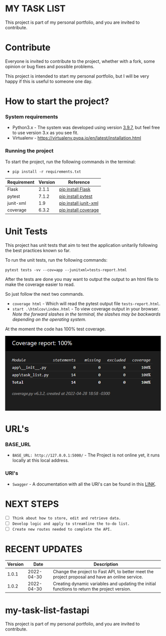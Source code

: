# MY TASK LIST
This project is part of my personal portfolio, and you are invited to contribute.

# Contribute
Everyone is invited to contribute to the project, whether with a fork, some opinion or bug fixes and possible problems.

This project is intended to start my personal portfolio, but I will be very happy if this is useful to someone one day.

# How to start the project?
### System requirements
- Python3.x - The system was developed using version [3.9.7](https://www.python.org/downloads/release/python-397/), but feel free to use version 3.x as you see fit.
- Virtualenv - https://virtualenv.pypa.io/en/latest/installation.html
### Running the project
To start the project, run the following commands in the terminal:
- ``pip install -r requirements.txt``


| Requirement | Version | Reference |
|---|---|---|
| Flask | 2.1.1 | [pip install Flask](https://pypi.org/project/Flask/)
| pytest | 7.1.2 |  [pip install pytest](https://pypi.org/project/pytest/)
| junit-xml | 1.9 | [pip install junit-xml](https://pypi.org/project/junit-xml/)
| coverage | 6.3.2 | [pip install coverage](https://pypi.org/project/coverage/)

# Unit Tests

This project has unit tests that aim to test the application unitarily following the best practices known so far.

To run the unit tests, run the following commands:

``pytest tests -vv --cov=app --junitxml=tests-report.html``

After the tests are done you may want to output the output to an html file to make the coverage easier to read.

So just follow the next two commands.
- ``coverage html`` - Which will read the pytest output file `tests-report.html`.
- ``start .\htmlcov\index.html`` - To view coverage output in your browser. *Note the forward slashes in the terminal, the slashes may be backwards depending on the operating system.*

At the moment the code has 100% test coverage.

![Coverage](./imgs/coverage.png)

# URL's
### BASE_URL
- ``BASE_URL: http://127.0.0.1:5000/`` - The Project is not online yet, it runs locally at this local address.

### URI's
- ``Swagger`` - A documentation with all the URI's can be found in this [LINK](https://9jak84.deta.dev/docs).

# NEXT STEPS
- [ ] ``Think about how to store, edit and retrieve data.``
- [ ] ``Develop logic and apply to streamline the to-do list.``
- [ ] ``Create new routes needed to complete the API.``

# RECENT UPDATES
| Version | Date | Description |
--- | --- | ---
1.0.1 | 2022-04-30 | Change the project to Fast API, to better meet the project proposal and have an online service. |
1.0.2 | 2022-04-30 | Creating dynamic variables and updating the initial functions to return the project version.
# my-task-list-fastapi
This project is part of my personal portfolio, and you are invited to contribute.
